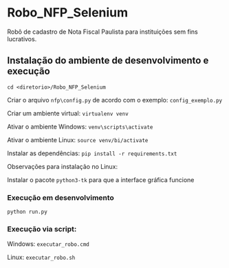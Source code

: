 # Robo_NFP_Selenium

Robô de cadastro de Nota Fiscal Paulista para instituições sem fins lucrativos.

## Instalação do ambiente de desenvolvimento e execução

`cd <diretorio>/Robo_NFP_Selenium`

Criar o arquivo `nfp\config.py` de acordo com o exemplo: `config_exemplo.py`

Criar um ambiente virtual: 
`virtualenv venv`

Ativar o ambiente Windows: 
`venv\scripts\activate` 

Ativar o ambiente Linux: 
`source venv/bi/activate`

Instalar as dependências: 
`pip install -r requirements.txt`

Observações para instalação no Linux:

Instalar o pacote `python3-tk` para que a interface gráfica funcione

### Execução em desenvolvimento

`python run.py`

### Execução via script:

Windows: 
`executar_robo.cmd`

Linux: 
`executar_robo.sh`